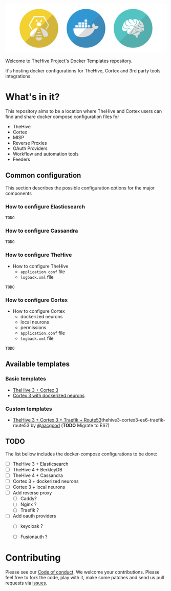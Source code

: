 ![](assets/header.png)

Welcome to TheHive Project's Docker Templates repository.

It's hosting docker configurations for TheHive, Cortex and 3rd party tools integrations.

# What's in it?

This repository aims to be a location where TheHive and Cortex users can find and share docker compose configuration files for

- TheHive
- Cortex
- MISP
- Reverse Proxies
- OAuth Providers
- Workflow and automation tools
- Feeders

## Common configuration

This section describes the possible configuration options for the major components

### How to configure Elasticsearch

```
TODO
```

### How to configure Cassandra

```
TODO
```
### How to configure TheHive

- How to configure TheHive
  - `application.conf` file
  - `logback.xml` file

```
TODO
```
### How to configure Cortex
- How to configure Cortex
  - dockerized neurons
  - local neurons
  - permissions
  - `application.conf` file
  - `logback.xml` file

```
TODO
```

## Available templates

### Basic templates
- [TheHive 3 + Cortex 3](./docker/thehive3-cortex3-es7)
- [Cortex 3 with dockerized neurons](./docker/cortex3-dockerized-neurons)

### Custom templates
- [TheHive 3 + Cortex 3 + Traefik + Route53](./docker/thehive3-cortex3-es6-traefik-route53)thehive3-cortex3-es6-traefik-route53 by [@aacgood](https://github.com/aacgood) (**TODO** Migrate to ES7)

## TODO

The list bellow includes the docker-compose configurations to be done:

- [ ] TheHive 3 + Elasticsearch
- [ ] TheHive 4 + BerkleyDB
- [ ] TheHive 4 + Cassandra
- [ ] Cortex 3 + dockerized neurons
- [ ] Cortex 3 + local neurons
- [ ] Add reverse proxy
  - [ ] Caddy?
  - [ ] Nginx ?
  - [ ] Traefik ?
- [ ] Add oauth providers
  - [ ] keycloak ?
  - [ ] Fusionauth ?


# Contributing
Please see our [Code of conduct](code_of_conduct.md). We welcome your contributions. Please feel free to fork the code, play with it, make some patches and send us pull requests via [issues](https://github.com/TheHive-Project/TheHive/issues).
